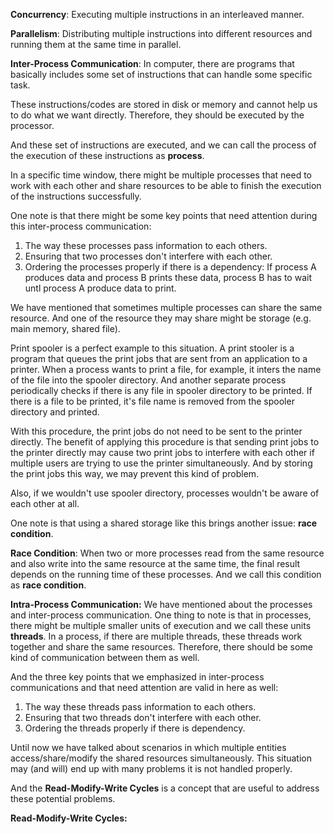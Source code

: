 **Concurrency**: Executing multiple instructions in an interleaved manner. 

**Parallelism**: Distributing multiple instructions into different resources and running them at the same time in parallel. 

**Inter-Process Communication**: In computer, there are programs that basically includes some set of instructions that can handle some specific task. 

These instructions/codes are stored in disk or memory and cannot help us to do what we want directly. Therefore, they should be executed by the processor. 

And these set of instructions are executed, and we can call the process of the execution of these instructions as **process**.

In a specific time window, there might be multiple processes that need to work with each other and share resources to be able to finish the execution of the instructions successfully. 

One note is that there might be some key points that need attention during this inter-process communication: 

1) The way these processes pass information to each others.
2) Ensuring that two processes don't interfere with each other.
3) Ordering the processes properly if there is a dependency: If process A produces data and process B prints these data, process B has to wait untl process A produce data to print.

We have mentioned that sometimes multiple processes can share the same resource. And one of the resource they may share might be storage (e.g. main memory, shared file). 

Print spooler is a perfect example to this situation. A print stooler is a program that queues the print jobs that are sent from an application to a printer. 
When a process wants to print a file, for example, it inters the name of the file into the spooler directory. And another separate process periodically checks if there is any file in spooler directory to be printed. 
If there is a file to be printed, it's file name is removed from the spooler directory and printed.

With this procedure, the print jobs do not need to be sent to the printer directly. The benefit of applying this procedure is that 
sending print jobs to the printer directly may cause two print jobs to interfere with each other if multiple users are trying to use the printer simultaneously. And by storing the print jobs this way, 
we may prevent this kind of problem. 

Also, if we wouldn't use spooler directory, processes wouldn't be aware of each other at all.

One note is that using a shared storage like this brings another issue: **race condition**. 

**Race Condition**: When two or more processes read from the same resource and also write into the same resource at the same time, the final result depends on the running time of these processes. And we call this condition as **race condition**.

**Intra-Process Communication:** We have mentioned about the processes and inter-process communication. One thing to note is that in processes, there might be multiple smaller units of execution and we call these units **threads**. In a process, if there are multiple threads, these threads work together and share the same resources. Therefore, there should be some kind of communication between them as well. 

And the three key points that we emphasized in inter-process communications and that need attention are valid in here as well: 

1) The way these threads pass information to each others.
2) Ensuring that two threads don't interfere with each other.
3) Ordering the threads properly if there is dependency.

Until now we have talked about scenarios in which multiple entities access/share/modify the shared resources simultaneously. This situation may (and will) end up with many problems it is not handled properly.

And the **Read-Modify-Write Cycles** is a concept that are useful to address these potential problems. 

**Read-Modify-Write Cycles:** 










